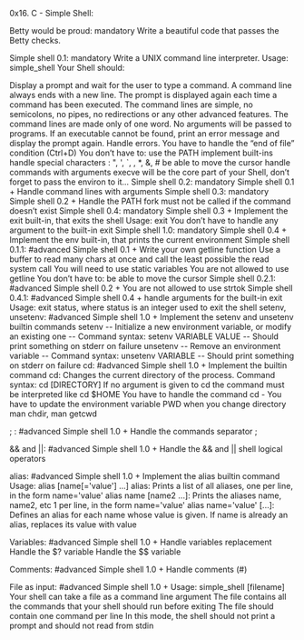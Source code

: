 0x16. C - Simple Shell:

Betty would be proud:
mandatory
Write a beautiful code that passes the Betty checks.

Simple shell 0.1: mandatory
Write a UNIX command line interpreter.
Usage: simple_shell
Your Shell should:

Display a prompt and wait for the user to type a command. A command line always ends with a new line.
The prompt is displayed again each time a command has been executed.
The command lines are simple, no semicolons, no pipes, no redirections or any other advanced features.
The command lines are made only of one word. No arguments will be passed to programs.
If an executable cannot be found, print an error message and display the prompt again.
Handle errors.
You have to handle the “end of file” condition (Ctrl+D)
You don’t have to:
use the PATH
implement built-ins
handle special characters : ", ', `, , *, &, #
be able to move the cursor
handle commands with arguments
execve will be the core part of your Shell, don’t forget to pass the environ to it…
Simple shell 0.2:
mandatory
Simple shell 0.1 +
Handle command lines with arguments
Simple shell 0.3:
mandatory
Simple shell 0.2 +
Handle the PATH
fork must not be called if the command doesn’t exist
Simple shell 0.4: mandatory
Simple shell 0.3 +
Implement the exit built-in, that exits the shell
Usage: exit
You don’t have to handle any argument to the built-in exit
Simple shell 1.0:
mandatory
Simple shell 0.4 +
Implement the env built-in, that prints the current environment
Simple shell 0.1.1:
#advanced
Simple shell 0.1 +
Write your own getline function
Use a buffer to read many chars at once and call the least possible the read system call
You will need to use static variables
You are not allowed to use getline
You don’t have to:
be able to move the cursor
Simple shell 0.2.1:
#advanced
Simple shell 0.2 +
You are not allowed to use strtok
Simple shell 0.4.1:
#advanced
Simple shell 0.4 +
handle arguments for the built-in exit
Usage: exit status, where status is an integer used to exit the shell
setenv, unsetenv:
#advanced
Simple shell 1.0 +
Implement the setenv and unsetenv builtin commands
setenv
-- Initialize a new environment variable, or modify an existing one
-- Command syntax: setenv VARIABLE VALUE
-- Should print something on stderr on failure
unsetenv
-- Remove an environment variable
-- Command syntax: unsetenv VARIABLE
-- Should print something on stderr on failure
cd: #advanced
Simple shell 1.0 +
Implement the builtin command cd:
Changes the current directory of the process.
Command syntax: cd [DIRECTORY]
If no argument is given to cd the command must be interpreted like cd $HOME
You have to handle the command cd -
You have to update the environment variable PWD when you change directory
man chdir, man getcwd

; :
#advanced
Simple shell 1.0 +
Handle the commands separator ;

&& and ||:
#advanced
Simple shell 1.0 +
Handle the && and || shell logical operators

alias:
#advanced
Simple shell 1.0 +
Implement the alias builtin command
Usage: alias [name[='value'] ...]
alias: Prints a list of all aliases, one per line, in the form name='value'
alias name [name2 ...]: Prints the aliases name, name2, etc 1 per line, in the form name='value'
alias name='value' [...]: Defines an alias for each name whose value is given. If name is already an alias, replaces its value with value

Variables:
#advanced
Simple shell 1.0 +
Handle variables replacement
Handle the $? variable
Handle the $$ variable

Comments:
#advanced
Simple shell 1.0 +
Handle comments (#)

File as input:
#advanced
Simple shell 1.0 +
Usage: simple_shell [filename]
Your shell can take a file as a command line argument
The file contains all the commands that your shell should run before exiting
The file should contain one command per line
In this mode, the shell should not print a prompt and should not read from stdin
